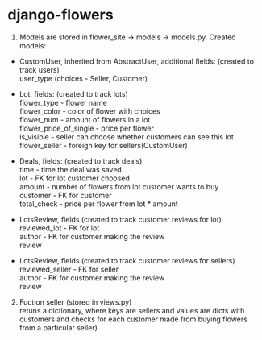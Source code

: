 # django-flowers
1. Models are stored in flower_site -> models -> models.py. 
Created models:
 - CustomUser, inherited from AbstractUser, additional fields: (created to track users)
    <br> user_type (choices - Seller, Customer)
    
 - Lot, fields: (created to track lots)
   <br> flower_type - flower name
   <br> flower_color - color of flower with choices
   <br> flower_num - amount of flowers in a lot
   <br> flower_price_of_single - price per flower
   <br> is_visible - seller can choose whether customers can see this lot
   <br> flower_seller - foreign key for sellers(CustomUser)
   
- Deals, fields: (created to track deals)
  <br> time - time the deal was saved
  <br> lot - FK for lot customer choosed
  <br> amount - number of flowers from lot customer wants to buy 
  <br> customer - FK for customer 
  <br> total_check - price per flower from lot * amount 
  
- LotsReview, fields (created to track customer reviews for lot)
  <br> reviewed_lot - FK for lot 
  <br> author - FK for customer making the review
  <br> review 
  
- LotsReview, fields (created to track customer reviews for sellers)
  <br> reviewed_seller - FK for seller
  <br> author - FK for customer making the review
  <br> review 
  
  
 2. Fuction seller (stored in views.py) 
    <br> retuns a dictionary, where keys are sellers and values are dicts with customers and checks for each customer made from buying flowers from a particular seller) 

  
  
  
  
  
